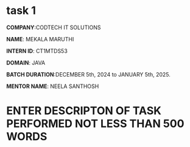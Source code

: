 # task 1

**COMPANY**:CODTECH IT SOLUTIONS

**NAME**: MEKALA MARUTHI

**INTERN ID**: CT1MTDS53

**DOMAIN**: JAVA

**BATCH DURATION**:DECEMBER 5th, 2024 to JANUARY 5th, 2025.

**MENTOR NAME**: NEELA SANTHOSH

# ENTER DESCRIPTON OF TASK PERFORMED NOT LESS THAN 500 WORDS



